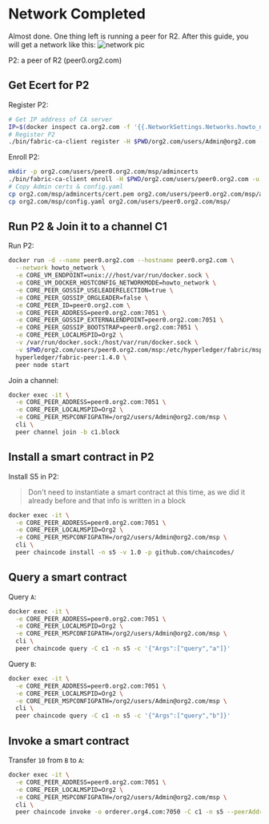 # Network Completed

Almost done. One thing left is running a peer for R2.
After this guide, you will get a network like this:
![network pic](https://hyperledger-fabric.readthedocs.io/en/release-1.4/_images/network.diagram.7.png "Target network - 07")

P2: a peer of R2 (peer0.org2.com)

## Get Ecert for P2

Register P2:

```bash
# Get IP address of CA server
IP=$(docker inspect ca.org2.com -f '{{.NetworkSettings.Networks.howto_network.IPAddress}}')
# Register P2
./bin/fabric-ca-client register -H $PWD/org2.com/users/Admin@org2.com --id.name "peer0.org2.com" --id.type peer --id.maxenrollments 1 --id.secret peerpw
```

Enroll P2:

```bash
mkdir -p org2.com/users/peer0.org2.com/msp/admincerts
./bin/fabric-ca-client enroll -H $PWD/org2.com/users/peer0.org2.com -u http://peer0.org2.com:peerpw@${IP}:7054 --csr.names C=KR,ST=Seoul,L=Gangdong-gu,O=org2.com
# Copy Admin certs & config.yaml
cp org2.com/msp/admincerts/cert.pem org2.com/users/peer0.org2.com/msp/admincerts/
cp org2.com/msp/config.yaml org2.com/users/peer0.org2.com/msp/
```

## Run P2 & Join it to a channel C1

Run P2:

```bash
docker run -d --name peer0.org2.com --hostname peer0.org2.com \
  --network howto_network \
  -e CORE_VM_ENDPOINT=unix:///host/var/run/docker.sock \
  -e CORE_VM_DOCKER_HOSTCONFIG_NETWORKMODE=howto_network \
  -e CORE_PEER_GOSSIP_USELEADERELECTION=true \
  -e CORE_PEER_GOSSIP_ORGLEADER=false \
  -e CORE_PEER_ID=peer0.org2.com \
  -e CORE_PEER_ADDRESS=peer0.org2.com:7051 \
  -e CORE_PEER_GOSSIP_EXTERNALENDPOINT=peer0.org2.com:7051 \
  -e CORE_PEER_GOSSIP_BOOTSTRAP=peer0.org2.com:7051 \
  -e CORE_PEER_LOCALMSPID=Org2 \
  -v /var/run/docker.sock:/host/var/run/docker.sock \
  -v $PWD/org2.com/users/peer0.org2.com/msp:/etc/hyperledger/fabric/msp \
  hyperledger/fabric-peer:1.4.0 \
  peer node start
```

Join a channel:

```bash
docker exec -it \
  -e CORE_PEER_ADDRESS=peer0.org2.com:7051 \
  -e CORE_PEER_LOCALMSPID=Org2 \
  -e CORE_PEER_MSPCONFIGPATH=/org2/users/Admin@org2.com/msp \
  cli \
  peer channel join -b c1.block
```

## Install a smart contract in P2

Install S5 in P2:
> Don't need to instantiate a smart contract at this time, as we did it already before and that info is written in a block

```bash
docker exec -it \
  -e CORE_PEER_ADDRESS=peer0.org2.com:7051 \
  -e CORE_PEER_LOCALMSPID=Org2 \
  -e CORE_PEER_MSPCONFIGPATH=/org2/users/Admin@org2.com/msp \
  cli \
  peer chaincode install -n s5 -v 1.0 -p github.com/chaincodes/
```

## Query a smart contract

Query `A`:

```bash
docker exec -it \
  -e CORE_PEER_ADDRESS=peer0.org2.com:7051 \
  -e CORE_PEER_LOCALMSPID=Org2 \
  -e CORE_PEER_MSPCONFIGPATH=/org2/users/Admin@org2.com/msp \
  cli \
  peer chaincode query -C c1 -n s5 -c '{"Args":["query","a"]}'
```

Query `B`:

```bash
docker exec -it \
  -e CORE_PEER_ADDRESS=peer0.org2.com:7051 \
  -e CORE_PEER_LOCALMSPID=Org2 \
  -e CORE_PEER_MSPCONFIGPATH=/org2/users/Admin@org2.com/msp \
  cli \
  peer chaincode query -C c1 -n s5 -c '{"Args":["query","b"]}'
```

## Invoke a smart contract

Transfer `10` from `B` to `A`:

```bash
docker exec -it \
  -e CORE_PEER_ADDRESS=peer0.org2.com:7051 \
  -e CORE_PEER_LOCALMSPID=Org2 \
  -e CORE_PEER_MSPCONFIGPATH=/org2/users/Admin@org2.com/msp \
  cli \
  peer chaincode invoke -o orderer.org4.com:7050 -C c1 -n s5 --peerAddresses peer0.org2.com:7051 -c '{"Args":["invoke","b","a","10"]}'
```